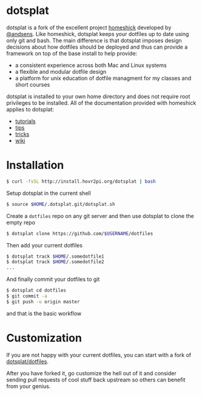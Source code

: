 dotsplat
=========
dotsplat is a fork of the excellent project [homeshick](https://github.com/andsens/homeshick) developed by [@andsens](https://github.com/andsens). Like homeshick, dotsplat keeps your dotfiles up to date using only git and bash. The main difference is that dotsplat imposes design decisions about how dotfiles should be deployed and thus can provide a framework on top of the base install to help provide:

* a consistent experience across both Mac and Linux systems
* a flexible and modular dotfile design 
* a platform for unix education of dotfile managment for my classes and short courses

dotsplat is installed to your own home directory and does not require root privileges to be installed.
All of the documentation provided with homeshick applies to dotsplat:
* [tutorials](https://github.com/andsens/homeshick/wiki/Tutorials)
* [tips](https://github.com/andsens/homeshick/wiki/Automatic-deployment)
* [tricks](https://github.com/andsens/homeshick/wiki/Symlinking)
* [wiki](https://github.com/andsens/homeshick/wiki)

Installation
============
```bash
$ curl -fsSL http://install.hovr2pi.org/dotsplat | bash
```

Setup dotsplat in the current shell

```bash
$ source $HOME/.dotsplat.git/dotsplat.sh
```

Create a `dotfiles` repo on any git server and then use dotsplat to clone the empty repo

```bash
$ dotsplat clone https://github.com/$USERNAME/dotfiles
```

Then add your current dotfiles

```bash
$ dotsplat track $HOME/.somedotfile1
$ dotsplat track $HOME/.somedotfile2
...
```

And finally commit your dotfiles to git

```bash
$ dotsplat cd dotfiles
$ git commit -a
$ git push -u origin master
```

and that is the basic workflow

Customization
=============
If you are not happy with your current dotfiles, you can start with a fork of [dotsplat/dotfiles](https://github.com/dotsplat/dotfiles).

After you have forked it, go customize the hell out of it and consider sending pull
requests of cool stuff back upstream so others can benefit from your genius.




